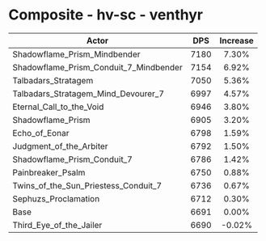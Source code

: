 # Composite - hv-sc - venthyr
| Actor | DPS | Increase |
|---|:---:|:---:|
|Shadowflame_Prism_Mindbender|7180|7.30%|
|Shadowflame_Prism_Conduit_7_Mindbender|7154|6.92%|
|Talbadars_Stratagem|7050|5.36%|
|Talbadars_Stratagem_Mind_Devourer_7|6997|4.57%|
|Eternal_Call_to_the_Void|6946|3.80%|
|Shadowflame_Prism|6905|3.20%|
|Echo_of_Eonar|6798|1.59%|
|Judgment_of_the_Arbiter|6792|1.50%|
|Shadowflame_Prism_Conduit_7|6786|1.42%|
|Painbreaker_Psalm|6750|0.88%|
|Twins_of_the_Sun_Priestess_Conduit_7|6736|0.67%|
|Sephuzs_Proclamation|6712|0.30%|
|Base|6691|0.00%|
|Third_Eye_of_the_Jailer|6690|-0.02%|
